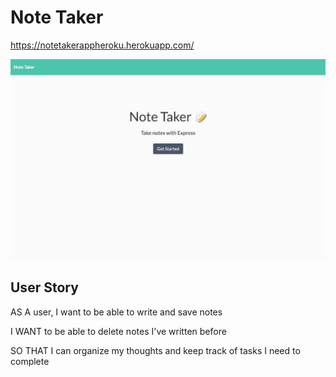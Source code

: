 # Note Taker

https://notetakerappheroku.herokuapp.com/

![Appinaction](assets/notetaker.gif)

## User Story

AS A user, I want to be able to write and save notes

I WANT to be able to delete notes I've written before

SO THAT I can organize my thoughts and keep track of tasks I need to complete

